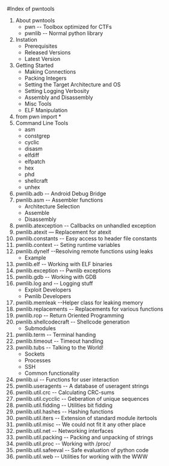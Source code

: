#Index of pwntools

1. About pwntools
    * pwn -- Toolbox optimized for CTFs
    * pwnlib -- Normal python library
2. Instation
    * Prerequisites
    * Released Versions
    * Latest Version
3. Getting Started
    * Making Connections
    * Packing Integers
    * Setting the Target Architecture and OS
    * Setting  Logging Verbosity
    * Assembly and Disassembly
    * Misc Tools
    * ELF Manipulation
4. from pwn import *
5. Command Line Tools
    * asm
    * constgrep
    * cyclic
    * disasm
    * elfdiff
    * elfpatch
    * hex
    * phd
    * shellcraft
    * unhex
6. pwnlib.adb -- Android Debug Bridge
7. pwnlib.asm -- Assembler functions
    * Architecture Selection
    * Assemble
    * Disassembly
8. pwnlib.atexception -- Callbacks on unhandled exception
9. pwnlib.atexit — Replacement for atexit
10. pwnlib.constants -- Easy access to header file constants
11. pwnlib.context -- Seting runtime variables
12. pwnlib.dynelf --Resolving remote functions using leaks
    * Example
13. pwnlib.elf -- Working with ELF binaries
14. pwnlib.exception -- Pwnlib exceptions
15. pwnlib.gdb -- Working with GDB
16. pwnlib.log and  -- Logging stuff
    * Exploit Developers
    * Pwnlib Developers
17. pwnlib.memleak --Helper class for leaking memory
18. pwnlib.replacements -- Replacements for various functions
19. pwnlib.rop -- Return Oriented Programming
20. pwnlib.shellcodecraft -- Shellcode generation
    * Submodules
21. pwnlib.term -- Terminal handing
22. pwnlib.timeout -- Timeout handling
23. pwnlib.tubs -- Talking to the World!
    * Sockets
    * Processes
    * SSH
    * Common functionality
24. pwnlib.ui -- Functions for user interaction
25. pwnlib.useragents -- A database of useragent strings
26. pwnlib.util.crc -- Calculating CRC-sums
27. pwnlib.util.cycclic -- Geberation of unique sequences
28. pwnlib.util.fidding -- Utilities bit fidding
29. pwnlib.util.hashes -- Hashing functions
30. pwnlib.util.iters -- Extension of standard module itertools
31. pwnlib.util.misc -- We could not fit it any other place
32. pwnlib.util.net -- Networking interfaces
33. pwnlib.util.packing -- Packing and unpacking of strings
34. pwnlib.util.proc -- Working with /proc/
35. pwnlib.util.safeeval -- Safe evaluation of python code
36. pwnlib.util.web -- Utilities for working with the WWW
